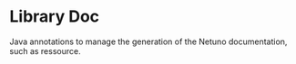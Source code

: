 
# Library Doc

Java annotations to manage the generation of the Netuno documentation, such as ressource.
